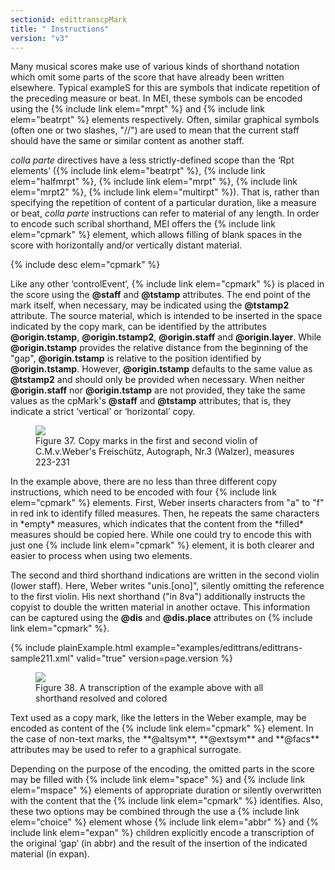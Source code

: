 ```yaml
---
sectionid: edittranscpMark
title: " Instructions"
version: "v3"
---
```


Many musical scores make use of various kinds of shorthand notation which omit some
parts
of the score that have already been written elsewhere. Typical exampleS for this are
symbols
that indicate repetition of the preceding measure or beat. In MEI, these symbols can
be
encoded using the {% include link elem="mrpt" %} and {% include link elem="beatrpt" %} elements
respectively. Often, similar graphical symbols (often one or two slashes, "//") are
used to
mean that the current staff should have the same or similar content as another staff.

*colla parte* directives have a less strictly-defined scope than the
‘Rpt elements’ ({% include link elem="beatrpt" %}, {% include link elem="halfmrpt" %}, {% include link elem="mrpt" %}, {% include link elem="mrpt2" %}, {% include link elem="multirpt" %}). That is, rather than specifying the repetition of content of a particular
duration, like a measure or beat, *colla parte* instructions can refer to
material of any length. In order to encode such scribal shorthand, MEI offers the
{% include link elem="cpmark" %} element, which allows filling of blank spaces in the score with
horizontally and/or vertically distant material.



{% include desc elem="cpmark" %}




Like any other ‘controlEvent’, {% include link elem="cpmark" %} is placed in
the score using the **@staff** and **@tstamp** attributes. The end point of the
mark itself, when necessary, may be indicated using the **@tstamp2** attribute. The
source material, which is intended to be inserted in the space indicated by the copy
mark,
can be identified by the attributes **@origin.tstamp**, **@origin.tstamp2**,
**@origin.staff** and **@origin.layer**. While **@origin.tstamp**
provides the relative distance from the beginning of the "gap", **@origin.tstamp** is
relative to the position identified by **@origin.tstamp**. However,
**@origin.tstamp** defaults to the same value as **@tstamp2** and should only
be provided when necessary. When neither **@origin.staff** nor
**@origin.tstamp** are not provided, they take the same values as the cpMark's
**@staff** and **@tstamp** attributes; that is, they indicate a strict
‘vertical’ or ‘horizontal’ copy.

<figure class="figure"><img src="{{ site.baseurl }}/Images/ExampleImages/cpMark_2.png" class="img-responsive"><figcaption class="figure-caption">Figure 37. Copy marks in the first and second violin of C.M.v.Weber's Freischütz, Autograph,
      Nr.3
      (Walzer), measures 223-231
   </figcaption>
</figure>In the example above, there are no less than three different copy instructions, which
need
to be encoded with four {% include link elem="cpmark" %} elements. First, Weber inserts
characters from "a" to "f" in red ink to identify filled measures. Then, he repeats
the same
characters in *empty* measures, which indicates that the content from the
*filled* measures should be copied here. While one could try to encode this
with just one {% include link elem="cpmark" %} element, it is both clearer and easier to process
when using two elements.

The second and third shorthand indications are written in the second violin (lower
staff).
Here, Weber writes "unis.[ono]", silently omitting the reference to the first violin.
His
next shorthand ("in 8va") additionally instructs the copyist to double the written
material
in another octave. This information can be captured using the **@dis** and
**@dis.place** attributes on {% include link elem="cpmark" %}.

{% include plainExample.html example="examples/edittrans/edittrans-sample211.xml" valid="true" version=page.version %}

<figure class="figure"><img src="{{ site.baseurl }}/Images/ExampleImages/cpMark_3.png" class="img-responsive"><figcaption class="figure-caption">Figure 38. A transcription of the example above with all shorthand resolved and colored</figcaption>
</figure>Text used as a copy mark, like the letters in the Weber example, may be encoded as
content
of the {% include link elem="cpmark" %} element. In the case of non-text marks, the
**@altsym**, **@extsym** and **@facs** attributes may be used to refer
to a graphical surrogate.

Depending on the purpose of the encoding, the omitted parts in the score may be filled
with
{% include link elem="space" %} and {% include link elem="mspace" %} elements of appropriate
duration or silently overwritten with the content that the {% include link elem="cpmark" %}
identifies. Also, these two options may be combined through the use a {% include link elem="choice" %} element whose {% include link elem="abbr" %} and {% include link elem="expan" %}
children explicitly encode a transcription of the original ‘gap’ (in
abbr) and the result of the insertion of the indicated material (in expan).

